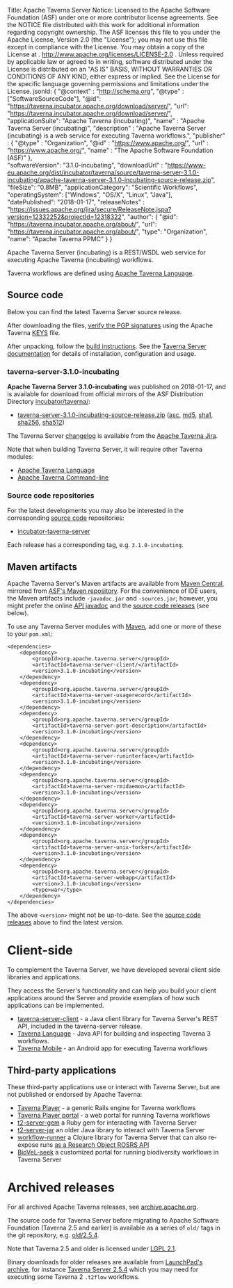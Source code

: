 Title:     Apache Taverna Server
Notice:    Licensed to the Apache Software Foundation (ASF) under one
           or more contributor license agreements.  See the NOTICE file
           distributed with this work for additional information
           regarding copyright ownership.  The ASF licenses this file
           to you under the Apache License, Version 2.0 (the
           "License"); you may not use this file except in compliance
           with the License.  You may obtain a copy of the License at
           .
             http://www.apache.org/licenses/LICENSE-2.0
           .
           Unless required by applicable law or agreed to in writing,
           software distributed under the License is distributed on an
           "AS IS" BASIS, WITHOUT WARRANTIES OR CONDITIONS OF ANY
           KIND, either express or implied.  See the License for the
           specific language governing permissions and limitations
           under the License.
jsonld: {
    "@context" : "http://schema.org",
    "@type" : ["SoftwareSourceCode"],
    "@id": "https://taverna.incubator.apache.org/download/server/",
    "url": "https://taverna.incubator.apache.org/download/server/",
    "applicationSuite": "Apache Taverna (incubating)",
    "name" : "Apache Taverna Server (incubating)",
    "description" : "Apache Taverna Server (incubating) is a web service for executing Taverna workflows.",
    "publisher" : { "@type" : "Organization",
                    "@id" : "https://www.apache.org/",
                   "url" : "https://www.apache.org/",
                    "name" : "The Apache Software Foundation (ASF)" },    
    "softwareVersion": "3.1.0-incubating",
    "downloadUrl" : "https://www-eu.apache.org/dist/incubator/taverna/source/taverna-server-3.1.0-incubating/apache-taverna-server-3.1.0-incubating-source-release.zip",
    "fileSize": "0.8MB",
    "applicationCategory": "Scientific Workflows",
    "operatingSystem": ["Windows", "OS/X", "Linux", "Java"],             
    "datePublished": "2018-01-17",
    "releaseNotes" : "https://issues.apache.org/jira/secure/ReleaseNote.jspa?version=12332252&projectId=12318322",
    "author": { "@id": "https://taverna.incubator.apache.org/about/",
                 "url": "https://taverna.incubator.apache.org/about/",
                 "type": "Organization",
                 "name": "Apache Taverna PPMC" }
  }  



Apache Taverna Server (incubating) is a REST/WSDL web service for executing Apache Taverna (incubating) workflows.

Taverna workflows are defined using [Apache Taverna Language](/download/language).


## Source code

Below you can find the latest Taverna Server source release.

After downloading the files,
[verify the PGP signatures](https://www.apache.org/info/verification.html)
using the Apache Taverna [KEYS](https://www.apache.org/dist/incubator/taverna/KEYS)
file.

After unpacking, follow the [build instructions](/documentation/server/3.1/). See the
[Taverna Server documentation](/documentation/server/) for details of 
installation, configuration and usage.

### taverna-server-3.1.0-incubating

**Apache Taverna Server 3.1.0-incubating** was published on 2018-01-17, and is available for download
from official mirrors of the
ASF Distribution Directory [incubator/taverna/](https://www.apache.org/dyn/closer.cgi/incubator/taverna/):

* [taverna-server-3.1.0-incubating-source-release.zip](https://www.apache.org/dyn/closer.cgi/incubator/taverna/source/taverna-server-3.1.0-incubating/apache-taverna-server-3.1.0-incubating-source-release.zip)
  ([asc](https://www.apache.org/dist/incubator/taverna/source/taverna-server-3.1.0-incubating/apache-taverna-server-3.1.0-incubating-source-release.zip.asc),
  [md5](https://www.apache.org/dist/incubator/taverna/source/taverna-server-3.1.0-incubating/apache-taverna-server-3.1.0-incubating-source-release.zip.md5),
  [sha1](https://www.apache.org/dist/incubator/taverna/source/taverna-server-3.1.0-incubating/apache-taverna-server-3.1.0-incubating-source-release.zip.sha1),
  [sha256](https://www.apache.org/dist/incubator/taverna/source/taverna-server-3.1.0-incubating/apache-taverna-server-3.1.0-incubating-source-release.zip.sha256),
  [sha512](https://www.apache.org/dist/incubator/taverna/source/taverna-server-3.1.0-incubating/apache-taverna-server-3.1.0-incubating-source-release.zip.sha512))

The Taverna Server [changelog](https://issues.apache.org/jira/secure/ReleaseNote.jspa?version=12332252&projectId=12318322)
is available from the [Apache Taverna Jira](https://issues.apache.org/jira/issues/?jql=project%20%3D%20TAVERNA%20AND%20component%20%3D%20%22Taverna%20Server%22).


Note that when building Taverna Server, it will require other Taverna modules:

* [Apache Taverna Language](/download/language)
* [Apache Taverna Command-line](/download/commandline)


### Source code repositories

For the latest developments you may also be interested in the corresponding
[source code](/download/code/) repositories:

* [incubator-taverna-server](https://github.com/apache/incubator-taverna-server)

Each release has a corresponding tag, e.g. `3.1.0-incubating`.


## Maven artifacts

Apache Taverna Server's Maven artifacts are available from
[Maven Central](https://repo1.maven.org/maven2/org/apache/taverna/server/),
mirrored from
[ASF's Maven repository](https://repository.apache.org/content/repositories/releases/org/apache/taverna/server/).
For the convenience of IDE users, the Maven artifacts include `-javadoc.jar` and
`-sources.jar`; however, you might prefer the
online [API javadoc](/javadoc/taverna-server/)
and the [source code releases](#source-code) (see below).


To use any Taverna Server modules with [Maven](https://maven.apache.org/), add
one or more of these to your `pom.xml`:

    <dependencies>
        <dependency>
            <groupId>org.apache.taverna.server</groupId>
            <artifactId>taverna-server-client/</artifactId>
            <version>3.1.0-incubating</version>
        </dependency>
        <dependency>
            <groupId>org.apache.taverna.server</groupId>
            <artifactId>taverna-server-usagerecord</artifactId>
            <version>3.1.0-incubating</version>
        </dependency>
        <dependency>
            <groupId>org.apache.taverna.server</groupId>
            <artifactId>taverna-server-port-description</artifactId>
            <version>3.1.0-incubating</version>
        </dependency>
        <dependency>
            <groupId>org.apache.taverna.server</groupId>
            <artifactId>taverna-server-runinterface</artifactId>
            <version>3.1.0-incubating</version>
        </dependency>
        <dependency>
            <groupId>org.apache.taverna.server</groupId>
            <artifactId>taverna-server-rmidaemon</artifactId>
            <version>3.1.0-incubating</version>
        </dependency>
        <dependency>
            <groupId>org.apache.taverna.server</groupId>
            <artifactId>taverna-server-worker</artifactId>
            <version>3.1.0-incubating</version>
        </dependency>
        <dependency>
            <groupId>org.apache.taverna.server</groupId>
            <artifactId>taverna-server-unix-forker</artifactId>
            <version>3.1.0-incubating</version>
        </dependency>
        <dependency>
            <groupId>org.apache.taverna.server</groupId>
            <artifactId>taverna-server-webapp</artifactId>
            <version>3.1.0-incubating</version>
            <type>war</type>
        </dependency>
    </dependencies>

The above `<version>` might not be up-to-date.
See the [source code releases](#source-code) above to find the latest version.



# Client-side 
                   
To complement the Taverna Server, we have developed several client side libraries and applications. 

They access the Server's functionality and can help you build your client applications around 
the Server and provide exemplars of how such applications can be implemented.

 - [taverna-server-client](/javadoc/taverna-server/org/apache/taverna/server/client/package-summary.html) - a Java client library for Taverna Server's REST API, included in the taverna-server release.
 - [Taverna Language](/download/language/) - Java API for building and inspecting Taverna 3 workflows.
 - [Taverna Mobile](https://github.com/apache/incubator-taverna-mobile) - an Android app for executing Taverna workflows


## Third-party applications

These third-party applications use or interact with Taverna Server, but are not published or
endorsed by Apache Taverna:

 - [Taverna Player](https://github.com/myGrid/taverna-player) - a generic Rails engine for Taverna workflows
 - [Taverna Player portal](https://github.com/myGrid/taverna-player-portal) - a web portal for running Taverna workflows
 - [t2-server-gem](https://github.com/myGrid/t2-server-gem) a Ruby gem for interacting with Taverna Server
 - [t2-server-jar](https://github.com/myGrid/t2-server-jar) an older Java library to interact with Taverna Server
 - [workflow-runner](https://github.com/wf4ever/workflow-runner) a Clojure library for Taverna Server that can also re-expose runs [as a Research Object ROSRS API](https://github.com/wf4ever/apis/wiki/Wf-RO-transformation-service-API)
 - [BioVeL-seek](https://github.com/BioVeL/seek) a customized portal for running biodiversity workflows in Taverna Server


# Archived releases

For all archived Apache Taverna releases, see
[archive.apache.org](https://archive.apache.org/dist/incubator/taverna/).

The source code for Taverna Server before migrating to Apache Software Foundation
(Taverna 2.5 and earlier) is available
as a series of `old/` tags in the git repository, e.g.
[old/2.5.4](https://github.com/apache/incubator-taverna-server/releases/tag/old%2F2.5.4).

Note that Taverna 2.5 and older is licensed under 
[LGPL 2.1](https://www.gnu.org/licenses/old-licenses/lgpl-2.1.en.html).

Binary downloads for older releases are available from 
[LaunchPad's archive](https://launchpad.net/taverna-server/), for instance
[Taverna Server 2.5.4](https://launchpad.net/taverna-server/+milestone/2.5.4)
which you may need for executing some Taverna 2 `.t2flow` workflows.
